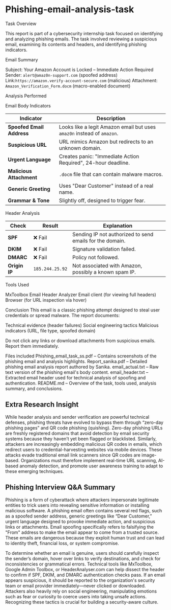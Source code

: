 # Phishing-email-analysis-task

Task Overview

This report is part of a cybersecurity internship task focused on identifying and analyzing phishing emails. The task involved reviewing a suspicious email, examining its contents and headers, and identifying phishing indicators.


Email Summary

Subject: Your Amazon Account is Locked – Immediate Action Required
  Sender: `alert@amaz0n-support.com` (spoofed address)
  Link:`https://amazon.verify-account-secure.com` (malicious)
  Attachment: `Amazon_Verification_Form.docm` (macro-enabled document)


Analysis Performed

Email Body Indicators

| **Indicator**             | **Description**                                                        |
| ------------------------- | ---------------------------------------------------------------------- |
| **Spoofed Email Address** | Looks like a legit Amazon email but uses `amaz0n` instead of `amazon`. |
| **Suspicious URL**        | URL mimics Amazon but redirects to an unknown domain.                  |
| **Urgent Language**       | Creates panic: "Immediate Action Required", 24-hour deadline.          |
| **Malicious Attachment**  | `.docm` file that can contain malware macros.                          |
| **Generic Greeting**      | Uses "Dear Customer" instead of a real name.                           |
| **Grammar & Tone**        | Slightly off, designed to trigger fear.                                |


Header Analysis

| **Check**     | **Result**      | **Explanation**                                          |
| ------------- | --------------- | -------------------------------------------------------- |
| **SPF**       | ❌ Fail          | Sending IP not authorized to send emails for the domain. |
| **DKIM**      | ❌ Fail          | Signature validation failed.                             |
| **DMARC**     | ❌ Fail          | Policy not followed.                                     |
| **Origin IP** | `185.244.25.92` | Not associated with Amazon, possibly a known spam IP.    |

Tools Used

MxToolbox Email Header Analyzer
Email client (for viewing full headers)
Browser (for URL inspection via hover)

Conclusion
This email is a classic phishing attempt designed to steal user credentials or spread malware. The report documents:

 Technical evidence (header failures)
 Social engineering tactics
 Malicious indicators (URL, file type, spoofed domain)

Do not click any links or download attachments from suspicious emails. Report them immediately.

Files included 
Phishing_email_task_ss.pdf – Contains screenshots of the phishing email and analysis highlights.
Report_sanika.pdf – Detailed phishing email analysis report authored by Sanika.
email_actual.txt – Raw text version of the phishing email's body content.
email_header.txt – Extracted email header used for technical analysis of spoofing and authentication.
README.md – Overview of the task, tools used, analysis summary, and conclusions.

## Extra Research Insight
While header analysis and sender verification are powerful technical defenses, phishing threats have evolved to bypass them through “zero-day phishing pages” and QR code phishing (quishing). Zero-day phishing URLs are freshly registered domains that avoid detection by email security systems because they haven’t yet been flagged or blacklisted. Similarly, attackers are increasingly embedding malicious QR codes in emails, which redirect users to credential-harvesting websites via mobile devices. These attacks evade traditional email link scanners since QR codes are image-based. Organizations must therefore implement real-time URL scanning, AI-based anomaly detection, and promote user awareness training to adapt to these emerging techniques.

## Phishing Interview Q&A Summary
Phishing is a form of cyberattack where attackers impersonate legitimate entities to trick users into revealing sensitive information or installing malicious software. A phishing email often contains several red flags, such as a spoofed sender address, generic greetings like “Dear Customer,” urgent language designed to provoke immediate action, and suspicious links or attachments. Email spoofing specifically refers to falsifying the "From" address to make the email appear to come from a trusted source. These emails are dangerous because they exploit human trust and can lead to identity theft, financial loss, or system compromise.

To determine whether an email is genuine, users should carefully inspect the sender’s domain, hover over links to verify destinations, and check for inconsistencies or grammatical errors. Technical tools like MxToolbox, Google Admin Toolbox, or HeaderAnalyser.com can help dissect the header to confirm if SPF, DKIM, and DMARC authentication checks pass. If an email appears suspicious, it should be reported to the organization's security team or email provider immediately—never clicked or downloaded. Attackers also heavily rely on social engineering, manipulating emotions such as fear or curiosity to coerce users into taking unsafe actions. Recognizing these tactics is crucial for building a security-aware culture.
